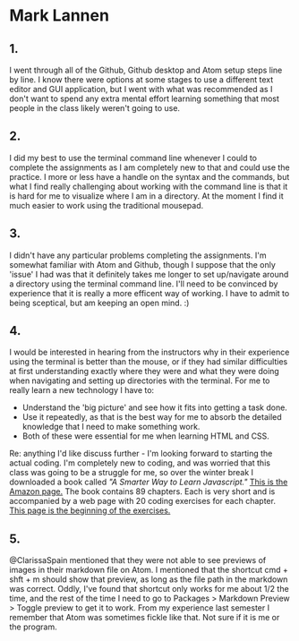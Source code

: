  # Mark Lannen
 ## 1.
 I went through all of the Github, Github desktop and Atom setup steps line by line. I know there were options at some stages to use a different text editor and GUI application, but I went with what was recommended as I don't want to spend any extra mental effort learning something that most people in the class likely weren't going to use.
 ## 2.
 I did my best to use the terminal command line whenever I could to complete the assignments as I am completely new to that and could use the practice. I more or less have a handle on the syntax and the commands, but what I find really challenging about working with the command line is that it is hard for me to visualize where I am in a directory. At the moment I find it much easier to work using the traditional mousepad.
 ## 3.
 I didn't have any particular problems completing the assignments. I'm somewhat familiar with Atom and Github, though I suppose that the only 'issue' I had was that it definitely takes me longer to set up/navigate around a directory using the terminal command line. I'll need to be convinced by experience that it is really a more efficent way of working. I have to admit to being sceptical, but am keeping an open mind. :)
## 4.
I would be interested in hearing from the instructors why in their experience using the terminal is better than the mouse, or if they had similar difficulties at first understanding exactly where they were and what they were doing when navigating and setting up directories with the terminal. For me to really learn a new technology I have to:
- Understand the 'big picture' and see how it fits into getting a task done.
- Use it repeatedly, as that is the best way for me to absorb the detailed knowledge that I need to make something work.
- Both of these were essential for me when learning HTML and CSS.

Re: anything I'd like discuss further - I'm looking forward to starting the actual coding. I'm completely new to coding, and was worried that this class was going to be a struggle for me, so over the winter break I downloaded a book called *"A Smarter Way to Learn Javascript."*  [This is the Amazon page.](https://www.amazon.com/Smarter-Way-Learn-JavaScript-technology-ebook/dp/B00H1W9I6C) The book contains 89 chapters. Each is very short and is accompanied by a web page with 20 coding exercises for each chapter. [This page is the beginning of the exercises.](https://www.amazon.com/Smarter-Way-Learn-JavaScript-technology-ebook/dp/B00H1W9I6C)

## 5.
@ClarissaSpain mentioned that they were not able to see previews of images in their markdown file on Atom. I mentioned that the shortcut cmd + shft + m should show that preview, as long as the file path in the markdown was correct. Oddly, I've found that shortcut only works for me about 1/2 the time, and the rest of the time I need to go to Packages > Markdown Preview > Toggle preview to get it to work. From my experience last semester I remember that Atom was sometimes fickle like that. Not sure if it is me or the program.
